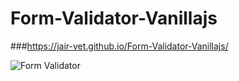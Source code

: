 # Form-Validator-Vanillajs

###https://jair-vet.github.io/Form-Validator-Vanillajs/

![Form Validator](https://user-images.githubusercontent.com/63264620/213536195-b3780fb4-a095-4205-a972-4837a6221a60.png)
